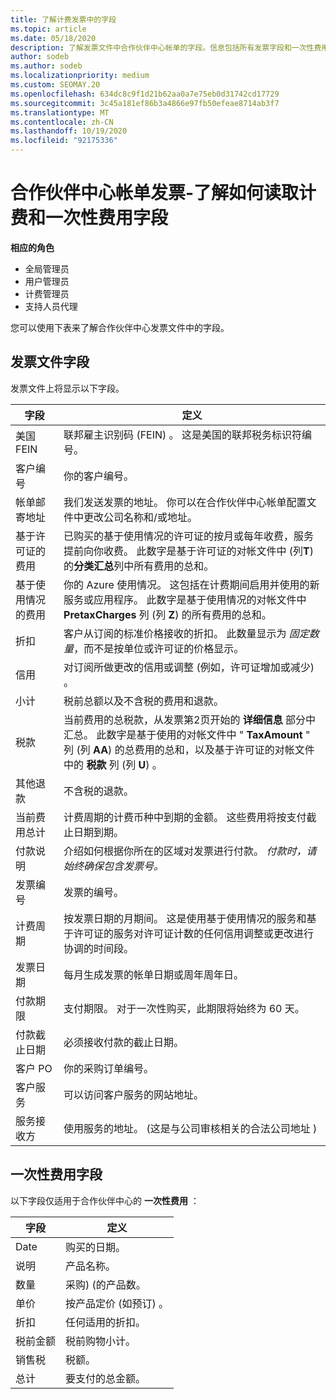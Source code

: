 ```yaml
---
title: 了解计费发票中的字段
ms.topic: article
ms.date: 05/18/2020
description: 了解发票文件中合作伙伴中心帐单的字段。信息包括所有发票字段和一次性费用字段的字段和定义。
author: sodeb
ms.author: sodeb
ms.localizationpriority: medium
ms.custom: SEOMAY.20
ms.openlocfilehash: 634dc8c9f1d21b62aa0a7e75eb0d31742cd17729
ms.sourcegitcommit: 3c45a181ef86b3a4866e97fb50efeae8714ab3f7
ms.translationtype: MT
ms.contentlocale: zh-CN
ms.lasthandoff: 10/19/2020
ms.locfileid: "92175336"
---
```

# <a name="partner-center-billing-invoices---learn-how-to-read-the-billing-and-one-time-charge-fields"></a>合作伙伴中心帐单发票-了解如何读取计费和一次性费用字段

**相应的角色**

- 全局管理员
- 用户管理员
- 计费管理员
- 支持人员代理

您可以使用下表来了解合作伙伴中心发票文件中的字段。

## <a name="invoice-file-fields"></a>发票文件字段

发票文件上将显示以下字段。

| 字段 | 定义 |
| ----- | ---------- |
| 美国 FEIN | 联邦雇主识别码 (FEIN) 。 这是美国的联邦税务标识符编号。 |
| 客户编号 | 你的客户编号。 |
| 帐单邮寄地址 | 我们发送发票的地址。 你可以在合作伙伴中心帐单配置文件中更改公司名称和/或地址。 |
| 基于许可证的费用 | 已购买的基于使用情况的许可证的按月或每年收费，服务提前向你收费。 此数字是基于许可证的对帐文件中 (列**T**) 的**分类汇总**列中所有费用的总和。 |
| 基于使用情况的费用 | 你的 Azure 使用情况。 这包括在计费期间启用并使用的新服务或应用程序。 此数字是基于使用情况的对帐文件中 **PretaxCharges** 列 (列 **Z**) 的所有费用的总和。 |
| 折扣 | 客户从订阅的标准价格接收的折扣。 此数量显示为 *固定数量*，而不是按单位或许可证的价格显示。 |
| 信用 | 对订阅所做更改的信用或调整 (例如，许可证增加或减少) 。 |
| 小计 | 税前总额以及不含税的费用和退款。 |
| 税款 | 当前费用的总税款，从发票第2页开始的 **详细信息** 部分中汇总。 此数字是基于使用的对帐文件中 " **TaxAmount** " 列 (列 **AA**) 的总费用的总和，以及基于许可证的对帐文件中的 **税款** 列 (列 **U**) 。 |
| 其他退款 | 不含税的退款。 |
| 当前费用总计 | 计费周期的计费币种中到期的金额。 这些费用将按支付截止日期到期。 |
| 付款说明 | 介绍如何根据你所在的区域对发票进行付款。 *付款时，请始终确保包含发票号。* |
| 发票编号 | 发票的编号。 |
| 计费周期 | 按发票日期的月期间。 这是使用基于使用情况的服务和基于许可证的服务对许可证计数的任何信用调整或更改进行协调的时间段。 |
| 发票日期 | 每月生成发票的帐单日期或周年周年日。 |
| 付款期限 | 支付期限。 对于一次性购买，此期限将始终为 60 天。 |
| 付款截止日期 | 必须接收付款的截止日期。 |
| 客户 PO | 你的采购订单编号。 |
| 客户服务 | 可以访问客户服务的网站地址。 |
| 服务接收方 | 使用服务的地址。  (这是与公司审核相关的合法公司地址 )  |

## <a name="one-time-charges-fields"></a>一次性费用字段

以下字段仅适用于合作伙伴中心的 **一次性费用** ：

| 字段 | 定义 |
| ----- | ---------- |
| Date | 购买的日期。 |
| 说明 | 产品名称。 |
| 数量 | 采购)  (的产品数。 |
| 单价 | 按产品定价 (如预订) 。 |
| 折扣 | 任何适用的折扣。 |
| 税前金额 | 税前购物小计。 |
| 销售税 | 税额。 |
| 总计 | 要支付的总金额。 |
